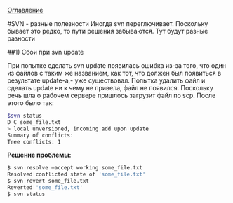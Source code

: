 <a href="README.md">Оглавление</a>

#SVN - разные полезности
Иногда svn переглючивает. Поскольку бывает это редко, то пути решения забываются. Тут будут разные разности

##1) Сбои при svn update
<p>При попытке сделать svn update появилась ошибка из-за того, что один из файлов с таким же названием, как тот, 
что должен был появиться в результате update-а,- уже существовал. 
Попытка удалить файл и сделать update ни к чему не привела, файл не появился. 
Поскольку речь шла о рабочем сервере пришлось загрузит файл по scp. После этого было так:</p>

```bash
$svn status 
D C some_file.txt
> local unversioned, incoming add upon update
Summary of conflicts: 
Tree conflicts: 1
```

<b>Решение проблемы:</b>

```bash
$ svn resolve —accept working some_file.txt
Resolved conflicted state of 'some_file.txt' 
$ svn revert some_file.txt
Reverted 'some_file.txt'
$ svn status
```
